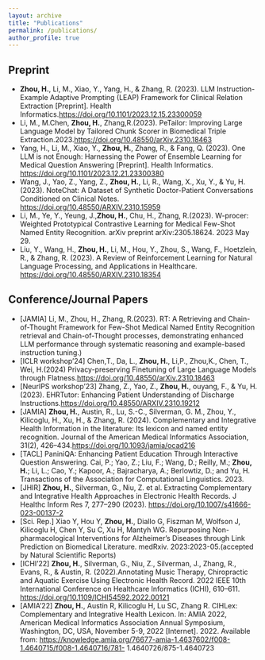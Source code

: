 ```yaml
---
layout: archive
title: "Publications"
permalink: /publications/
author_profile: true
---
```


Preprint
--------
* **Zhou, H.**, Li, M., Xiao, Y., Yang, H., & Zhang, R. (2023). LLM Instruction-Example Adaptive Prompting (LEAP) Framework for Clinical Relation Extraction [Preprint]. Health
Informatics.https://doi.org/10.1101/2023.12.15.23300059
* Li, M., M.Chen, **Zhou, H.**, Zhang,R.(2023). PeTailor: Improving Large Language Model by Tailored Chunk Scorer in Biomedical Triple Extraction.2023.https://doi.org/10.48550/arXiv.2310.18463
* Yang, H., Li, M., Xiao, Y., **Zhou, H.**, Zhang, R., & Fang, Q. (2023). One LLM is not Enough: Harnessing the Power of Ensemble Learning for Medical Question Answering [Preprint]. Health Informatics. https://doi.org/10.1101/2023.12.21.23300380 
* Wang, J., Yao, Z., Yang, Z., **Zhou, H.**, Li, R., Wang, X., Xu, Y., & Yu, H. (2023). NoteChat: A Dataset of Synthetic Doctor-Patient Conversations Conditioned on Clinical Notes.
https://doi.org/10.48550/ARXIV.2310.15959
* Li, M., Ye, Y., Yeung, J.,**Zhou, H.**, Chu, H., Zhang, R.(2023). W-procer: Weighted Prototypical Contrastive Learning for Medical Few-Shot Named Entity Recognition. arXiv preprint
arXiv:2305.18624. 2023 May 29.
* Liu, Y., Wang, H., **Zhou, H.**, Li, M., Hou, Y., Zhou, S., Wang, F., Hoetzlein, R., & Zhang, R. (2023). A Review of Reinforcement Learning for Natural Language Processing, and Applications in Healthcare. https://doi.org/10.48550/ARXIV.2310.18354


Conference/Journal Papers
--------
*  [JAMIA] Li, M., Zhou, H., Zhang, R.(2023). RT: A Retrieving and Chain-of-Thought Framework for Few-Shot Medical Named Entity Recognition
retrieval and Chain-of-Thought processes, demonstrating enhanced LLM performance through systematic reasoning and example-based instruction tuning.)
* [ICLR workshop’24] Chen,T., Da, L., **Zhou, H.**, Li,P., Zhou,K., Chen, T., Wei, H.(2024) Privacy-preserving Finetuning of Large Language Models through Flatness.https://doi.org/10.48550/arXiv.2310.18463 
* [NeurIPS workshop’23] Zhang, Z., Yao, Z., **Zhou, H.**, ouyang, F., & Yu, H. (2023). EHRTutor: Enhancing Patient Understanding of Discharge Instructions.https://doi.org/10.48550/ARXIV.2310.19212
* [JAMIA] **Zhou, H.**, Austin, R., Lu, S.-C., Silverman, G. M., Zhou, Y., Kilicoglu, H., Xu, H., & Zhang, R. (2024). Complementary and Integrative Health Information in the literature: Its lexicon and named entity recognition. Journal of the American Medical Informatics Association, 31(2), 426–434.https://doi.org/10.1093/jamia/ocad216
* [TACL] PaniniQA: Enhancing Patient Education Through Interactive Question Answering. Cai, P.; Yao, Z.; Liu, F.; Wang, D.; Reilly, M.; **Zhou, H.**; Li, L.; Cao, Y.; Kapoor, A.; Bajracharya, A.; Berlowtiz, D.; and Yu, H. Transactions of the Association for Computational Linguistics. 2023.
* [JHIR] **Zhou, H.**, Silverman, G., Niu, Z. et al. Extracting Complementary and Integrative Health Approaches in Electronic Health Records. J Healthc Inform Res 7, 277–290 (2023).
https://doi.org/10.1007/s41666-023-00137-2
* [Sci. Rep.] Xiao Y, Hou Y, **Zhou, H.**, Diallo G, Fiszman M, Wolfson J, Kilicoglu H, Chen Y, Su C, Xu H, Mantyh WG. Repurposing Non-pharmacological Interventions for Alzheimer’s Diseases through Link Prediction on Biomedical Literature. medRxiv. 2023:2023-05.(accepted by Natural Scientific Reports)
* [ICHI’22] **Zhou, H.**, Silverman, G., Niu, Z., Silverman, J., Zhang, R., Evans, R., & Austin, R. (2022).Annotating Music Therapy, Chiropractic and Aquatic Exercise Using Electronic Health Record. 2022 IEEE 10th International Conference on Healthcare Informatics (ICHI), 610–611. https://doi.org/10.1109/ICHI54592.2022.00121
* [AMIA’22] **Zhou, H.**, Austin R, Kilicoglu H, Lu SC, Zhang R. CIHLex: Complementary and Integrative Health Lexicon. In: AMIA 2022, American Medical Informatics Association Annual Symposium, Washington, DC, USA, November 5-9, 2022 [Internet]. 2022. Available from: https://knowledge.amia.org/76677-amia-1.4637602/f008-1.4640715/f008-1.4640716/781-
1.4640726/875-1.4640723

